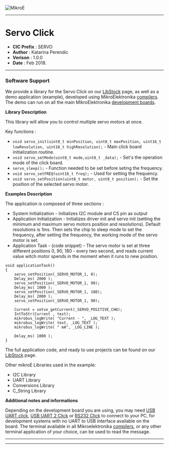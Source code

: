 ![MikroE](http://www.mikroe.com/img/designs/beta/logo_small.png)

---

# Servo Click

- **CIC Prefix**  : SERVO
- **Author**      : Katarina Perendic
- **Verison**     : 1.0.0
- **Date**        : Feb 2018.

---

### Software Support

We provide a library for the Servo Click on our [LibStock](https://libstock.mikroe.com/projects/view/2352/servo-click) 
page, as well as a demo application (example), developed using MikroElektronika 
[compilers](http://shop.mikroe.com/compilers). The demo can run on all the main 
MikroElektronika [development boards](http://shop.mikroe.com/development-boards).

**Library Description**

This library will allow you to control multiple servo motors at once.

Key functions :

- ```void servo_init(uint8_t minPosition, uint8_t maxPosition, uint16_t lowResolution, uint16_t highResolution);``` - Main click board initialization routine.
- ```void servo_setMode(uint8_t mode,uint8_t _data);``` - Set's the operation mode of the click board.
- ```servo_sleep();``` - Function needed to be set before seting the frequency.
- ```void servo_setFREQ(uint16_t freq);``` - Used for setting the frequency.
- ```void servo_setPosition(uint8_t motor, uint8_t position);``` - Set the position of the selected servo motor.

**Examples Description**

The application is composed of three sections :

- System Initialization - Initializes I2C module and CS pin as output
- Application Initialization - Initializes driver init and servo init (setting the minimum and maximum servo motors position and resolutions).
                               Default resolutions is 1ms. Then sets the chip to sleep mode to set the frequency, after setting the frequency, 
                               the working mode of the servo motor is set.
- Application Task - (code snippet) - The servo motor is set at three different positions 0, 90, 180 - every two second,
                                      and reads current value witch motor spends in the moment when it runs to new position.

```
void applicationTask()
{
    servo_setPosition(_SERVO_MOTOR_1, 0);
    Delay_ms( 2000 );
    servo_setPosition(_SERVO_MOTOR_1, 90);
    Delay_ms( 1000 );
    servo_setPosition(_SERVO_MOTOR_1, 180);
    Delay_ms( 2000 );
    servo_setPosition(_SERVO_MOTOR_1, 90);

    Current = setvo_getCurrent(_SERVO_POSITIVE_CH0);
    IntToStr(Current , text);
    mikrobus_logWrite( "Current - ", _LOG_TEXT );
    mikrobus_logWrite( text, _LOG_TEXT );
    mikrobus_logWrite( " mA", _LOG_LINE );
    
    Delay_ms( 1000 );
}
```

The full application code, and ready to use projects can be found on our 
[LibStock](https://libstock.mikroe.com/projects/view/2352/servo-click) page.

Other mikroE Libraries used in the example:

- I2C Library
- UART Library
- Conversions Library
- C_String Library

**Additional notes and informations**

Depending on the development board you are using, you may need 
[USB UART click](http://shop.mikroe.com/usb-uart-click), 
[USB UART 2 Click](http://shop.mikroe.com/usb-uart-2-click) or 
[RS232 Click](http://shop.mikroe.com/rs232-click) to connect to your PC, for 
development systems with no UART to USB interface available on the board. The 
terminal available in all Mikroelektronika 
[compilers](http://shop.mikroe.com/compilers), or any other terminal application 
of your choice, can be used to read the message.

---
---
